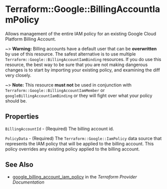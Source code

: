 # Terraform::Google::BillingAccountIamPolicy

Allows management of the entire IAM policy for an existing Google Cloud Platform Billing Account.

~> **Warning:** Billing accounts have a default user that can be **overwritten**
by use of this resource. The safest alternative is to use multiple `Terraform::Google::BillingAccountIamBinding`
   resources. If you do use this resource, the best way to be sure that you are
   not making dangerous changes is to start by importing your existing policy,
   and examining the diff very closely.

~> **Note:** This resource __must not__ be used in conjunction with
   `Terraform::Google::BillingAccountIamMember` or `googleBillingAccountIamBinding`
   or they will fight over what your policy should be.

## Properties

`BillingAccountId` - (Required) The billing account id.

`PolicyData` - (Required) The `Terraform::Google::IamPolicy` data source that represents the IAM policy that will be applied to the billing account. This policy overrides any existing policy applied to the billing account.


## See Also

* [google_billing_account_iam_policy](https://www.terraform.io/docs/providers/google/r/billing_account_iam_policy.html) in the _Terraform Provider Documentation_